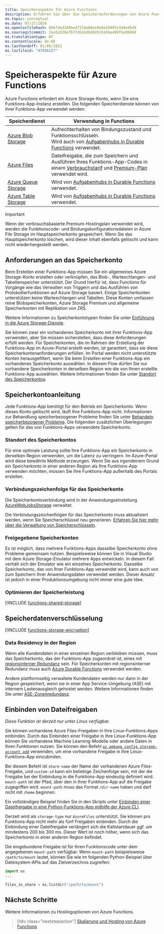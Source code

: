 ```yaml
---
title: Speicheraspekte für Azure Functions
description: Erfahren Sie über die Speicheranforderungen von Azure Functions und über das Verschlüsseln gespeicherter Daten.
ms.topic: conceptual
ms.date: 07/27/2020
ms.openlocfilehash: 66bfded384be47224e86ee8e0a2999fe3d4ed5d9
ms.sourcegitcommit: 2aa52d30e7b733616d6d92633436e499fbe8b069
ms.translationtype: HT
ms.contentlocale: de-DE
ms.lasthandoff: 01/06/2021
ms.locfileid: "97936157"
---
```

# <a name="storage-considerations-for-azure-functions"></a>Speicheraspekte für Azure Functions

Azure Functions erfordert ein Azure Storage-Konto, wenn Sie eine Funktions-App-Instanz erstellen. Die folgenden Speicherdienste können von ihrer Funktions-App verwendet werden:


|Speicherdienst  | Verwendung in Functions  |
|---------|---------|
| [Azure Blob Storage](../storage/blobs/storage-blobs-introduction.md)     | Aufrechterhalten von Bindungszustand und Funktionsschlüsseln.  <br/>Wird auch von [Aufgabenhubs in Durable Functions](durable/durable-functions-task-hubs.md) verwendet. |
| [Azure Files](../storage/files/storage-files-introduction.md)  | Dateifreigabe, die zum Speichern und Ausführen Ihres Funktions-App-Codes in einem [Verbrauchstarif](consumption-plan.md) und [Premium-Plan](functions-premium-plan.md) verwendet wird. |
| [Azure Queue Storage](../storage/queues/storage-queues-introduction.md)     | Wird von [Aufgabenhubs in Durable Functions](durable/durable-functions-task-hubs.md) verwendet.   |
| [Azure Table Storage](../storage/tables/table-storage-overview.md)  |  Wird von [Aufgabenhubs in Durable Functions](durable/durable-functions-task-hubs.md) verwendet.       |

> [!IMPORTANT]
> Wenn der verbrauchsbasierte Premium-Hostingplan verwendet wird, werden die Funktionscode- und Bindungskonfigurationsdateien in Azure File Storage im Hauptspeicherkonto gespeichert. Wenn Sie das Hauptspeicherkonto löschen, wird dieser Inhalt ebenfalls gelöscht und kann nicht wiederhergestellt werden.

## <a name="storage-account-requirements"></a>Anforderungen an das Speicherkonto

Beim Erstellen einer Funktions-App müssen Sie ein allgemeines Azure Storage-Konto erstellen oder verknüpfen, das Blob-, Warteschlangen- und Tabellenspeicher unterstützt. Der Grund hierfür ist, dass Functions für Vorgänge wie das Verwalten von Triggern und das Ausführen von Protokollierfunktionen auf Azure Storage basiert. Einige Speicherkonten unterstützen keine Warteschlangen und Tabellen. Diese Konten umfassen reine Blobspeicherkonten, Azure Storage Premium und allgemeine Speicherkonten mit Replikation von ZRS.

Weitere Informationen zu Speicherkontotypen finden Sie unter [Einführung in die Azure Storage-Dienste](../storage/common/storage-introduction.md#core-storage-services). 

Sie können zwar ein vorhandenes Speicherkonto mit ihrer Funktions-App verwenden, aber Sie müssen sicherstellen, dass diese Anforderungen erfüllt werden. Für Speicherkonten, die im Rahmen der Erstellung der Funktions-App im Azure-Portal erstellt werden, ist garantiert, dass sie diese Speicherkontenanforderungen erfüllen. Im Portal werden nicht unterstützte Konten herausgefiltert, wenn Sie beim Erstellen einer Funktions-App ein vorhandenes Speicherkonto auswählen. In diesem Flow dürfen Sie nur vorhandene Speicherkonten in derselben Region wie die von Ihnen erstellte Funktions-App auswählen. Weitere Informationen finden Sie unter [Standort des Speicherkontos](#storage-account-location).

<!-- JH: Does using a Premium Storage account improve perf? -->

## <a name="storage-account-guidance"></a>Speicherkontoanleitung

Jede Funktions-App benötigt für den Betrieb ein Speicherkonto. Wenn dieses Konto gelöscht wird, läuft Ihre Funktions-App nicht. Informationen zur Behandlung speicherbezogener Probleme finden Sie unter [Behandeln speicherbezogener Probleme](functions-recover-storage-account.md). Die folgenden zusätzlichen Überlegungen gelten für das von Funktions-Apps verwendete Speicherkonto.

### <a name="storage-account-location"></a>Standort des Speicherkontos

Für eine optimale Leistung sollte Ihre Funktions-App ein Speicherkonto in derselben Region verwenden, um die Latenz zu verringern. Im Azure-Portal wird diese bewährte Methode erzwungen. Wenn Sie aus irgendeinem Grund ein Speicherkonto in einer anderen Region als Ihre Funktions-App verwenden möchten, müssen Sie Ihre Funktions-App außerhalb des Portals erstellen. 

### <a name="storage-account-connection-setting"></a>Verbindungszeichenfolge für das Speicherkonto

Die Speicherkontoverbindung wird in der Anwendungseinstellung [AzureWebJobsStorage](./functions-app-settings.md#azurewebjobsstorage) verwaltet. 

Die Verbindungszeichenfolgen für das Speicherkonto muss aktualisiert werden, wenn Sie Speicherschlüssel neu generieren. [Erfahren Sie hier mehr über die Verwaltung von Speicherschlüsseln](../storage/common/storage-account-create.md).

### <a name="shared-storage-accounts"></a>Freigegebene Speicherkonten

Es ist möglich, dass mehrere Funktions-Apps dasselbe Speicherkonto ohne Probleme gemeinsam nutzen. Beispielsweise können Sie in Visual Studio mit dem Azure Storage-Emulator mehrere Apps entwickeln. In diesem Fall verhält sich der Emulator wie ein einzelnes Speicherkonto. Dasselbe Speicherkonto, das von Ihrer Funktions-App verwendet wird, kann auch von zum Speichern Ihrer Anwendungsdaten verwendet werden. Dieser Ansatz ist jedoch in einer Produktionsumgebung nicht immer eine gute Idee.

### <a name="optimize-storage-performance"></a>Optimieren der Speicherleistung

[!INCLUDE [functions-shared-storage](../../includes/functions-shared-storage.md)]

## <a name="storage-data-encryption"></a>Speicherdatenverschlüsselung

[!INCLUDE [functions-storage-encryption](../../includes/functions-storage-encryption.md)]

### <a name="in-region-data-residency"></a>Data Residency in der Region

Wenn alle Kundendaten in einer einzelnen Region verbleiben müssen, muss das Speicherkonto, das der Funktions-App zugeordnet ist, eines mit [regionsinterner Redundanz](../storage/common/storage-redundancy.md) sein. Für Speicherkonten mit regionsinterner Redundanz muss auch [Azure Durable Functions](./durable/durable-functions-perf-and-scale.md#storage-account-selection) verwendet werden.

Andere plattformseitig verwaltete Kundendaten werden nur dann in der Region gespeichert, wenn sie in einer App Service-Umgebung (ASE) mit internem Lastenausgleich gehostet werden. Weitere Informationen finden Sie unter [ASE-Zonenredundanz](../app-service/environment/zone-redundancy.md#in-region-data-residency).

## <a name="mount-file-shares"></a>Einbinden von Dateifreigaben

_Diese Funktion ist derzeit nur unter Linux verfügbar._ 

Sie können vorhandene Azure Files-Freigaben in Ihre Linux-Funktions-Apps einbinden. Durch das Einbinden einer Freigabe in Ihre Linux-Funktions-App können Sie vorhandene Machine Learning-Modelle oder andere Daten in Ihren Funktionen nutzen. Sie können den Befehl [`az webapp config storage-account add`](/cli/azure/webapp/config/storage-account#az-webapp-config-storage-account-add) verwenden, um eine vorhandene Freigabe in Ihre Linux-Funktions-App einzubinden. 

Bei diesem Befehl ist `share-name` der Name der vorhandenen Azure Files-Freigabe, und `custom-id` kann ein beliebige Zeichenfolge sein, mit der die Freigabe bei der Einbindung in die Funktions-App eindeutig definiert wird. `mount-path` ist der Pfad, über den in Ihrer Funktions-App auf die Freigabe zugegriffen wird. `mount-path` muss das Format `/dir-name` haben und darf nicht mit `/home` beginnen.

Ein vollständiges Beispiel finden Sie in den Skripts unter [Einbinden einer Dateifreigabe in eine Python-Funktions-App mithilfe der Azure CLI](scripts/functions-cli-mount-files-storage-linux.md). 

Derzeit wird als `storage-type` nur `AzureFiles` unterstützt. Sie können pro Funktions-App nicht mehr als fünf Freigaben einbinden. Durch die Einbindung einer Dateifreigabe verlängert sich die Kaltstartdauer ggf. um mindestens 200 bis 300 ms. Dieser Wert ist noch höher, wenn sich das Speicherkonto in einer anderen Region befindet.

Die eingebundene Freigabe ist für Ihren Funktionscode unter dem angegebenen `mount-path` verfügbar. Wenn `mount-path` beispielsweise `/path/to/mount` lautet, können Sie wie im folgenden Python-Beispiel über Dateisystem-APIs auf das Zielverzeichnis zugreifen:

```python
import os
...

files_in_share = os.listdir("/path/to/mount")
```

## <a name="next-steps"></a>Nächste Schritte

Weitere Informationen zu Hostingoptionen von Azure Functions.

> [!div class="nextstepaction"]
> [Skalierung und Hosting von Azure Functions](functions-scale.md)
